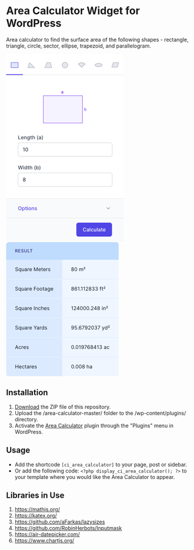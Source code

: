 # Area Calculator Widget for WordPress

Area calculator to find the surface area of the following shapes - rectangle, triangle, circle, sector, ellipse, trapezoid, and parallelogram.

![Area Calculator Input Form](/assets/images/screenshot-1.png "Area Calculator Input Form")
![Area Calculator Calculation Results](/assets/images/screenshot-2.png "Area Calculator Calculation Results")

## Installation

1. [Download](https://github.com/pub-calculator-io/area-calculator/archive/refs/heads/master.zip) the ZIP file of this repository.
2. Upload the /area-calculator-master/ folder to the /wp-content/plugins/ directory.
3. Activate the [Area Calculator](https://www.calculator.io/area-calculator/ "Area Calculator Homepage") plugin through the "Plugins" menu in WordPress.

## Usage
* Add the shortcode `[ci_area_calculator]` to your page, post or sidebar.
* Or add the following code: `<?php display_ci_area_calculator(); ?>` to your template where you would like the Area Calculator to appear.

## Libraries in Use
1. https://mathjs.org/
2. https://katex.org/
3. https://github.com/aFarkas/lazysizes
4. https://github.com/RobinHerbots/Inputmask
5. https://air-datepicker.com/
6. https://www.chartjs.org/

